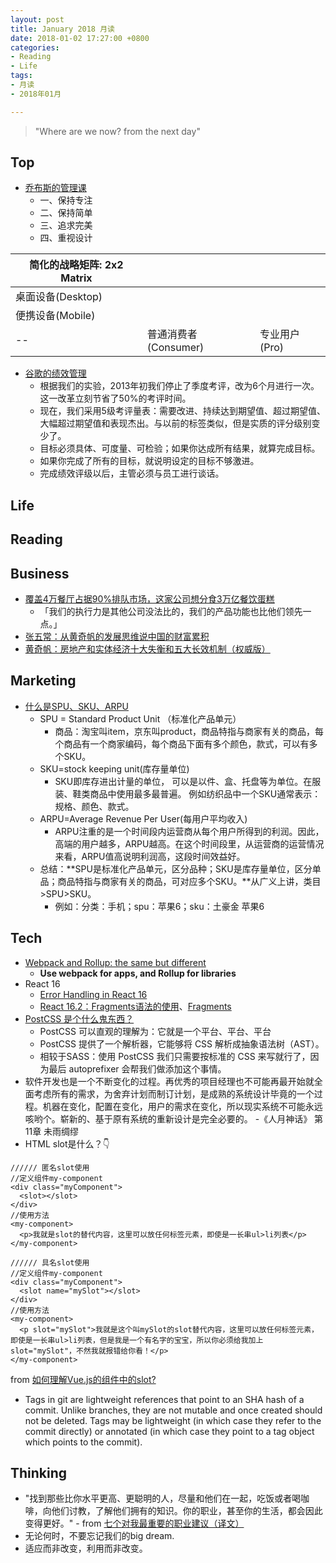 ```yaml
---
layout: post
title: January 2018 月读
date: 2018-01-02 17:27:00 +0800
categories:
- Reading
- Life
tags:
- 月读
- 2018年01月

---
```


<blockquote class="blockquote-center">
<p>"Where are we now? from the next day"</p>
</blockquote>

## Top

- [乔布斯的管理课](http://www.ruanyifeng.com/blog/2014/10/real-leadership-lessons-of-steve-jobs.html)
	- 一、保持专注
	- 二、保持简单
	- 三、追求完美
	- 四、重视设计

|简化的战略矩阵: 2x2 Matrix|||
|-------------------|----------------------|---------------|
| 桌面设备(Desktop) |                      |               |
| 便携设备(Mobile)  |                      |               |
| --                | 普通消费者(Consumer) | 专业用户(Pro) |

- [谷歌的绩效管理](http://www.ruanyifeng.com/blog/2016/03/performance-management.html)
	- 根据我们的实验，2013年初我们停止了季度考评，改为6个月进行一次。这一改革立刻节省了50%的考评时间。
	- 现在，我们采用5级考评量表：需要改进、持续达到期望值、超过期望值、大幅超过期望值和表现杰出。与以前的标签类似，但是实质的评分级别变少了。
	- 目标必须具体、可度量、可检验；如果你达成所有结果，就算完成目标。
	- 如果你完成了所有的目标，就说明设定的目标不够激进。
	- 完成绩效评级以后，主管必须与员工进行谈话。 

## Life


## Reading



## Business

- [覆盖4万餐厅占据90%排队市场，这家公司想分食3万亿餐饮蛋糕](https://mp.weixin.qq.com/s/TjNNvGRPIHmoOAbiYxxKNg)
	- 「我们的执行力是其他公司没法比的，我们的产品功能也比他们领先一点。」
- [张五常：从黄奇帆的发展思维说中国的财富累积](http://news.efnchina.com/show-123-32439-1.html)
- [黄奇帆：房地产和实体经济十大失衡和五大长效机制（权威版）](http://www.yicai.com/news/5293041.html)


## Marketing
- [什么是SPU、SKU、ARPU](http://www.ikent.me/blog/3017)
	- SPU = Standard Product Unit （标准化产品单元）
		- 商品：淘宝叫item，京东叫product，商品特指与商家有关的商品，每个商品有一个商家编码，每个商品下面有多个颜色，款式，可以有多个SKU。
	- SKU=stock keeping unit(库存量单位)
		- SKU即库存进出计量的单位， 可以是以件、盒、托盘等为单位。在服装、鞋类商品中使用最多最普遍。 例如纺织品中一个SKU通常表示：规格、颜色、款式。
	- ARPU=Average Revenue Per User(每用户平均收入)
		- ARPU注重的是一个时间段内运营商从每个用户所得到的利润。因此，高端的用户越多，ARPU越高。在这个时间段里，从运营商的运营情况来看，ARPU值高说明利润高，这段时间效益好。
	- 总结：**SPU是标准化产品单元，区分品种；SKU是库存量单位，区分单品；商品特指与商家有关的商品，可对应多个SKU。**从广义上讲，类目>SPU>SKU。
		- 例如：分类：手机；spu：苹果6；sku：土豪金 苹果6


## Tech

- [Webpack and Rollup: the same but different](https://medium.com/webpack/webpack-and-rollup-the-same-but-different-a41ad427058c)
	- **Use webpack for apps, and Rollup for libraries**
- React 16
	- [Error Handling in React 16](https://reactjs.org/blog/2017/07/26/error-handling-in-react-16.html)
	- [React 16.2：Fragments语法的使用](https://majing.io/posts/10000004391202)、[Fragments](https://doc.react-china.org/docs/fragments.html)
- [PostCSS 是个什么鬼东西？](https://segmentfault.com/a/1190000003909268)
	- PostCSS 可以直观的理解为：它就是一个平台、平台、平台
	- PostCSS 提供了一个解析器，它能够将 CSS 解析成抽象语法树（AST）。
	- 相较于SASS：使用 PostCSS 我们只需要按标准的 CSS 来写就行了，因为最后 autoprefixer 会帮我们做添加这个事情。
- 软件开发也是一个不断变化的过程。再优秀的项目经理也不可能再最开始就全面考虑所有的需求，为舍弃计划而制订计划，是成熟的系统设计毕竟的一个过程。机器在变化，配置在变化，用户的需求在变化，所以现实系统不可能永远咳哟个。崭新的、基于原有系统的重新设计是完全必要的。 -《人月神话》 第11章 未雨绸缪
- HTML slot是什么？👇

```
////// 匿名slot使用
//定义组件my-component
<div class="myComponent">
  <slot></slot>
</div>
//使用方法
<my-component>
  <p>我就是slot的替代内容，这里可以放任何标签元素，即使是一长串ul>li列表</p>
</my-component>

////// 具名slot使用
//定义组件my-component
<div class="myComponent">
  <slot name="mySlot"></slot>
</div>
//使用方法
<my-component>
  <p slot="mySlot">我就是这个叫mySlot的slot替代内容，这里可以放任何标签元素，即使是一长串ul>li列表，但是我是一个有名字的宝宝，所以你必须给我加上slot="mySlot"，不然我就报错给你看！</p>
</my-component>
```
from [如何理解Vue.js的组件中的slot?](https://segmentfault.com/q/1010000005614045)

- Tags in git are lightweight references that point to an SHA hash of a commit. Unlike branches, they are not mutable and once created should not be deleted. Tags may be lightweight (in which case they refer to the commit directly) or annotated (in which case they point to a tag object which points to the commit).


## Thinking

- "找到那些比你水平更高、更聪明的人，尽量和他们在一起，吃饭或者喝咖啡，向他们讨教，了解他们拥有的知识。你的职业，甚至你的生活，都会因此变得更好。" - from [七个对我最重要的职业建议（译文）](http://www.ruanyifeng.com/blog/2015/09/career-advice.html)
- 无论何时，不要忘记我们的big dream.
- 适应而非改变，利用而非改变。
